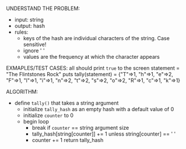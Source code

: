 UNDERSTAND THE PROBLEM:
- input: string
- output: hash
- rules:
  - keys of the hash are individual characters of the string. Case sensitive!
  - ignore ' '
  - values are the frequency at which the character appears

EXMAPLES/TEST CASES: all should print `true` to the screen
statement = "The Flintstones Rock"
puts tally(statement) = {"T"=>1, "h"=>1, "e"=>2, "F"=>1, "l"=>1, "i"=>1, "n"=>2, "t"=>2, "s"=>2, "o"=>2, "R"=>1, "c"=>1, "k"=>1}

ALGORITHM:
- define `tally()` that takes a string argument
  - initialize `tally_hash` as an empty hash with a default value of 0
  - initialize `counter` to 0
  - begin loop
    - break if `counter` == string argument size
    - tally_hash[string[counter]] += 1 unless string[counter] == ' '
    - counter += 1
  return tally_hash